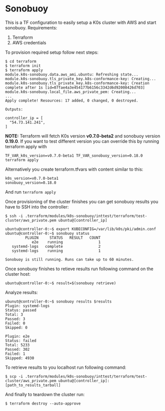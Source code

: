 # Sonobuoy 

This is a TF configuration to easily setup a K0s cluster with AWS and start sonobuoy.
Requirements:

1. Terraform
2. AWS credentials

To provision required setup follow next steps:

```
$ cd terraform
$ terraform init
$ terraform apply
module.k0s-sonobuoy.data.aws_ami.ubuntu: Refreshing state...
module.k0s-sonobuoy.tls_private_key.k8s-conformance-key: Creating...
module.k0s-sonobuoy.tls_private_key.k8s-conformance-key: Creation complete after 1s [id=07fae4a3e454177b6156c3342d6d92008426d703]
module.k0s-sonobuoy.local_file.aws_private_pem: Creating...
...
Apply complete! Resources: 17 added, 0 changed, 0 destroyed.

Outputs:

controller_ip = [
  "54.73.141.241",
]
```
  
**NOTE:** Terraform will fetch K0s version **v0.7.0-beta2** and sonobuoy version **0.19.0**. If you want to test different version you can override this by running terraform apply with 
```
TF_VAR_k0s_version=v0.7.0-beta1 TF_VAR_sonobuoy_version=0.18.0 terraform apply
```
Alternatively you create terraform.tfvars with content similar to this:
```
k0s_version=v0.7.0-beta1
sonobuoy_version=0.18.0
```
And run `terraform apply`


Once provisioning of the cluster finishes you can get sonobuoy results you have to SSH into the controller:

```
$ ssh -i .terraform/modules/k0s-sonobuoy/inttest/terraform/test-cluster/aws_private.pem ubuntu@[controller_ip]

ubuntu@controller-0:~$ export KUBECONFIG=/var/lib/k0s/pki/admin.conf
ubuntu@controller-0:~$ sonobuoy status
         PLUGIN     STATUS   RESULT   COUNT
            e2e    running                1
   systemd-logs   complete                2
   systemd-logs    running                1

Sonobuoy is still running. Runs can take up to 60 minutes.
```

Once sonobuoy finishes to retieve results run following command on the cluster host:

```
ubuntu@controller-0:~$ result=$(sonobuoy retrieve)
```
Analyze results:
```
ubunut@controller-0:~$ sonobuoy results $results
Plugin: systemd-logs
Status: passed
Total: 3
Passed: 3
Failed: 0
Skipped: 0

Plugin: e2e
Status: failed
Total: 5233
Passed: 302
Failed: 1
Skipped: 4930
```

To retrieve results to you localhost run following command:

```
$ scp -i .terraform/modules/k0s-sonobuoy/inttest/terraform/test-cluster/aws_private.pem ubuntu@[controller_ip]:[path_to_results_tarball]
```

And finally to teardown the cluster run:
```
$ terraform destroy --auto-approve
```